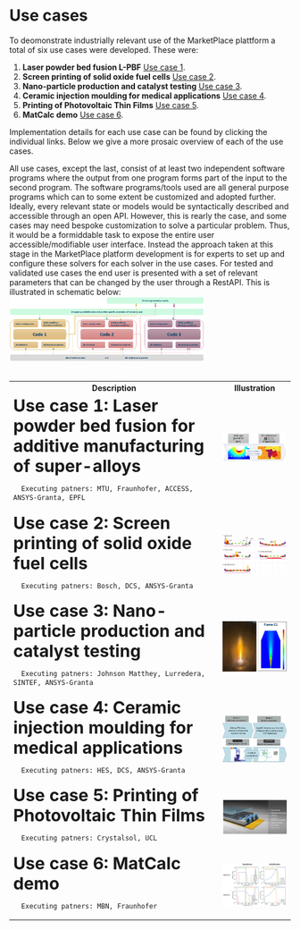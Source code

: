 # Use cases

To deomonstrate industrially relevant use of the MarketPlace plattform a total of six use cases were developed. These were:

1. **Laser powder bed fusion L-PBF** [Use case 1](./uc1.md).
1. **Screen printing of solid oxide fuel cells** [Use case 2](./uc2.md).
1. **Nano-particle production and catalyst testing** [Use case 3](./uc3.md).
1. **Ceramic injection moulding for medical applications** [Use case 4](./uc4.md).
1. **Printing of Photovoltaic Thin Films** [Use case 5](./uc5.md).
1. **MatCalc demo** [Use case 6](./uc6.md).

Implementation details for each use case can be found by clicking the individual links.
Below we give a more prosaic overview of each of the use cases.

   

All use cases, except the last, consist of at least two independent software programs where the output from one program forms part of the input to the second program. The software programs/tools used are all general purpose programs which can to some extent be customized and adopted further. Ideally, every relevant state or models would be syntactically described and accessible through an open API. However, this is rearly the case, and some cases may need bespoke customization to solve a particular problem. Thus, it would be a formiddable task to expose the entire user accessible/modifiable user interface. Instead the approach taken at this stage in the MarketPlace platform development is for experts to set up and configure these solvers for each solver in the use cases. For tested and validated use cases the end user is presented with a set of relevant parameters that can be changed by the user through a RestAPI. This is illustrated in schematic below: 
<br>
<img src="../\_static/img/ucs/uc_impl/RestAPI.png" width="350px"    >
<br>
<br>

<table>
  <tr> <th> Description </th> <th> Illustration </th> </tr>
  <tr>
    <td>
      <b style="font-size:30px">Use case 1: Laser powder bed fusion for additive manufacturing of super-alloys</b> <br>

```
  Executing patners: MTU, Fraunhofer, ACCESS, ANSYS-Granta, EPFL
```

</td>
<td>
      <img src="../\_static/img/ucs/uc_impl/uc1-01.png" width="350px"    >
      <br><br>
</td>
</tr>

<tr>
<td>
<b style="font-size:30px">Use case 2: Screen printing of solid oxide fuel cells</b> <br>

```
  Executing patners: Bosch, DCS, ANSYS-Granta
```
</td>
<td>
      <img src="../\_static/img/ucs/uc_impl/uc2-01.png" width="350px"    >  
</td>
</tr>
  
<tr>
<td>
<b style="font-size:30px">Use case 3: Nano-particle production and catalyst testing</b> <br>

```
  Executing patners: Johnson Matthey, Lurredera, SINTEF, ANSYS-Granta
```
</td>
<td>
      <img src="../\_static/img/ucs/uc_impl/uc3-01.png" width="350px"    >  
</td>
</tr>
  
<tr>
<td>
<b style="font-size:30px">Use case 4: Ceramic injection moulding for medical applications</b> <br>

```
  Executing patners: HES, DCS, ANSYS-Granta
```
</td>
<td>
      <img src="../\_static/img/ucs/uc_impl/uc4-01.png" width="350px"    >  
</td>
</tr>
  
<tr>
<td>
<b style="font-size:30px">Use case 5: Printing of Photovoltaic Thin Films</b> <br>

```
  Executing patners: Crystalsol, UCL
```
</td>
<td>
      <img src="../\_static/img/ucs/uc_impl/uc5-01.png" width="350px"    >  
</td>
</tr>

<tr>
<td>
<b style="font-size:30px">Use case 6: MatCalc demo</b> <br>

```
  Executing patners: MBN, Fraunhofer
```
</td>
<td>
      <img src="../\_static/img/ucs/uc_impl/uc6-01.png" width="350px"    >  
</td>
</tr>

</table>
